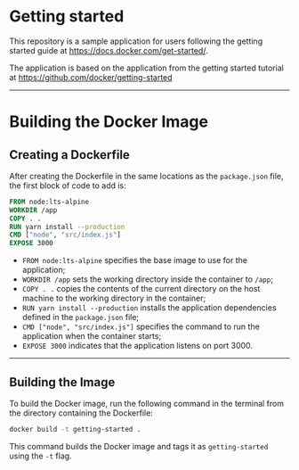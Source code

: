 # Getting started

This repository is a sample application for users following the getting started guide at https://docs.docker.com/get-started/.

The application is based on the application from the getting started tutorial at https://github.com/docker/getting-started

---

# Building the Docker Image

## Creating a Dockerfile
After creating the Dockerfile in the same locations as the `package.json` file, the first block of code to add is:

```Dockerfile
FROM node:lts-alpine
WORKDIR /app
COPY . .
RUN yarn install --production
CMD ["node", "src/index.js"]
EXPOSE 3000
```

- `FROM node:lts-alpine` specifies the base image to use for the application;
- `WORKDIR /app` sets the working directory inside the container to `/app`;
- `COPY . .` copies the contents of the current directory on the host machine to the working directory in the container;
- `RUN yarn install --production` installs the application dependencies defined in the `package.json` file;
- `CMD ["node", "src/index.js"]` specifies the command to run the application when the container starts;
- `EXPOSE 3000` indicates that the application listens on port 3000.
---

## Building the Image
To build the Docker image, run the following command in the terminal from the directory containing the Dockerfile:

```bash
docker build -t getting-started .
```

This command builds the Docker image and tags it as `getting-started` using the `-t` flag.